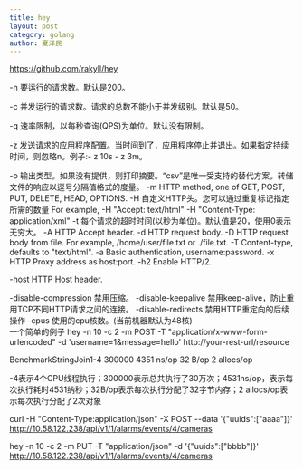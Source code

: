 ```yaml
---
title: hey
layout: post
category: golang
author: 夏泽民
---
```

https://github.com/rakyll/hey

-n 要运行的请求数。默认是200。

-c 并发运行的请求数。请求的总数不能小于并发级别。默认是50。

-q 速率限制，以每秒查询(QPS)为单位。默认没有限制。

-z 发送请求的应用程序配置。当时间到了，应用程序停止并退出。如果指定持续时间，则忽略n。例子:- z 10s - z 3m。

-o 输出类型。如果没有提供，则打印摘要。“csv”是唯一受支持的替代方案。转储文件的响应以逗号分隔值格式的度量。
-m  HTTP method, one of GET, POST, PUT, DELETE, HEAD, OPTIONS.
-H 自定义HTTP头。您可以通过重复标记指定所需的数量 For example, -H "Accept: text/html" -H "Content-Type: application/xml" 
-t 每个请求的超时时间(以秒为单位)。默认值是20，使用0表示无穷大。
-A  HTTP Accept header.
-d  HTTP request body.
-D  HTTP request body from file. For example, /home/user/file.txt or ./file.txt.
-T  Content-type, defaults to "text/html".
-a  Basic authentication, username:password.
-x  HTTP Proxy address as host:port.
-h2 Enable HTTP/2.

-host   HTTP Host header.

-disable-compression  禁用压缩。
-disable-keepalive    禁用keep-alive，防止重用TCP不同HTTP请求之间的连接。
-disable-redirects   禁用HTTP重定向的后续操作
-cpus        使用的cpu核数。(当前机器默认为48核)        
一个简单的例子
hey -n 10 -c 2 -m POST -T "application/x-www-form-urlencoded" -d 'username=1&message=hello' http://your-rest-url/resource
<!-- more -->

BenchmarkStringJoin1-4 300000 4351 ns/op 32 B/op 2 allocs/op

-4表示4个CPU线程执行；300000表示总共执行了30万次；4531ns/op，表示每次执行耗时4531纳秒；32B/op表示每次执行分配了32字节内存；2 allocs/op表示每次执行分配了2次对象

curl -H "Content-Type:application/json" -X POST --data '{"uuids":["aaaa"]}' http://10.58.122.238/api/v1/1/alarms/events/4/cameras

hey -n 10 -c 2 -m PUT -T "application/json" -d '{"uuids":["bbbb"]}' http://10.58.122.238/api/v1/1/alarms/events/4/cameras
